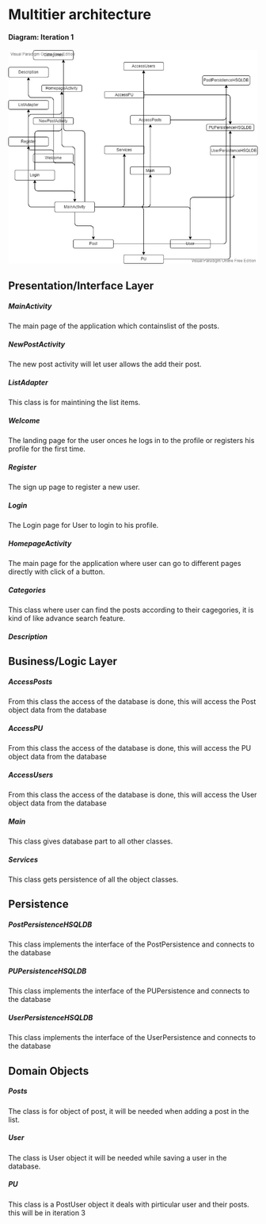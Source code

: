 # **Multitier architecture** 

#### Diagram: Iteration 1 



![title](Images/Architecture.jpeg)

## **Presentation/Interface Layer**

##### MainActivity

The main page of the application which containslist of the posts.

##### NewPostActivity 

The new post activity will let user allows the add their post.

##### ListAdapter

This class is for maintining the list items.

##### Welcome

The landing page for the user onces he logs in to the profile or registers his profile for the first time.  

##### Register

The sign up page  to register a new user.

##### Login

The Login page for User to login to his profile.

##### HomepageActivity 

The main page for the application where user can go to different pages directly with click of a button. 

##### Categories

This class where user can find the posts according to their cagegories, it is kind of like advance search feature.

##### Description 


## **Business/Logic Layer**

##### AccessPosts 

From this class the access of the database is done, this will access the Post object data from the database

##### AccessPU 

From this class the access of the database is done, this will access the PU object data from  the database

##### AccessUsers 

From this class the access of the database is done, this will access the User object data from the database

##### Main 

This class gives database part to all other classes.

##### Services

This class gets persistence of all the object classes. 

## **Persistence**

##### PostPersistenceHSQLDB

This class implements the interface of the PostPersistence and connects to the database

##### PUPersistenceHSQLDB

This class implements the interface of the PUPersistence and connects to the database

##### UserPersistenceHSQLDB

This class implements the interface of the UserPersistence and connects to the database

## **Domain Objects**

##### Posts

The class is for object of post, it will be needed when adding a post in the list.

##### User 

The class is User object it will be needed while saving a user in the database.

##### PU

This class is a PostUser object it deals with pirticular user and their posts. this will be in iteration 3
